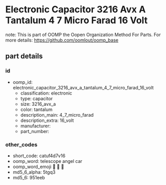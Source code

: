 # Electronic Capacitor 3216 Avx A Tantalum 4 7 Micro Farad 16 Volt  

note: This is part of OOMP the Oopen Organization Method For Parts. For more details: https://github.com/oomlout/oomp_base

##  part details





### id
* oomp_id: electronic_capacitor_3216_avx_a_tantalum_4_7_micro_farad_16_volt
  * classification: electronic
  * type: capacitor
  * size: 3216_avx_a
  * color: tantalum
  * description_main: 4_7_micro_farad
  * description_extra: 16_volt
  * manufacturer: 
  * part_number: 

### other_codes
* short_code: catuf4d7v16
* oomp_word: telescope angel car
* oomp_word_emoji :telescope: :angel: :car:
* md5_6_alpha: 5tgq3
* md5_6: 951eeb